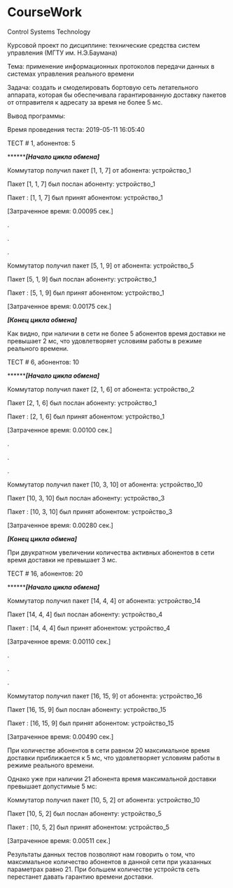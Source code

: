 # CourseWork
Control Systems Technology


Курсовой проект по дисциплине: технические средства систем управления (МГТУ им. Н.Э.Баумана)


Тема: применение информационных протоколов передачи данных в системах управления реального времени


Задача: создать и смоделировать бортовую сеть летательного аппарата, которая бы обеспечивала гарантированную доставку пакетов от отправителя к адресату за время не более 5 мс.

Вывод программы:

Время проведения теста: 2019-05-11 16:05:40

ТЕСТ # 1, абонентов: 5

*********************[Начало цикла обмена]***************

Коммутатор получил пакет [1, 1, 7] от абонента: устройство_1

Пакет [1, 1, 7] был послан абоненту: устройство_1

Пакет : [1, 1, 7] был принят абонентом: устройство_1

[Затраченное время: 0.00095 сек.]

.

.

.


Коммутатор получил пакет [5, 1, 9] от абонента: устройство_5

Пакет [5, 1, 9] был послан абоненту: устройство_1

Пакет : [5, 1, 9] был принят абонентом: устройство_1

[Затраченное время: 0.00175 сек.]

*********************[Конец цикла обмена]*********************

Как видно, при наличии в сети не более 5 абонентов время доставки не превышает 2 мс, что удовлетворяет условиям работы в режиме реального времени.


ТЕСТ # 6, абонентов: 10

*********************[Начало цикла обмена]***************

Коммутатор получил пакет [2, 1, 6] от абонента: устройство_2

Пакет [2, 1, 6] был послан абоненту: устройство_1

Пакет : [2, 1, 6] был принят абонентом: устройство_1

[Затраченное время: 0.00100 сек.]


.

.

.


Коммутатор получил пакет [10, 3, 10] от абонента: устройство_10

Пакет [10, 3, 10] был послан абоненту: устройство_3

Пакет : [10, 3, 10] был принят абонентом: устройство_3

[Затраченное время: 0.00280 сек.]


*********************[Конец цикла обмена]*********************


При двукратном увеличении количества активных абонентов в сети время доставки не превышает 3 мс.


ТЕСТ # 16, абонентов: 20

*********************[Начало цикла обмена]***************

Коммутатор получил пакет [14, 4, 4] от абонента: устройство_14

Пакет [14, 4, 4] был послан абоненту: устройство_4


Пакет : [14, 4, 4] был принят абонентом: устройство_4

[Затраченное время: 0.00110 сек.]


.

.

.


Коммутатор получил пакет [16, 15, 9] от абонента: устройство_16

Пакет [16, 15, 9] был послан абоненту: устройство_15

Пакет : [16, 15, 9] был принят абонентом: устройство_15

[Затраченное время: 0.00490 сек.]


При количестве абонентов в сети равном 20 максимальное время доставки приближается к 5 мс, что удовлетворяет условиям работы в режиме реального времени.

Однако уже при наличии 21 абонента время максимальной доставки превышает допустимые 5 мс:


Коммутатор получил пакет [10, 5, 2] от абонента: устройство_10

Пакет [10, 5, 2] был послан абоненту: устройство_5

Пакет : [10, 5, 2] был принят абонентом: устройство_5

[Затраченное время: 0.00511 сек.]


Результаты данных тестов позволяют нам говорить о том, что максимальное количество абонентов в данной сети при указанных параметрах равно 21. При большем количестве устройств сеть перестанет давать гарантию времени доставки.
